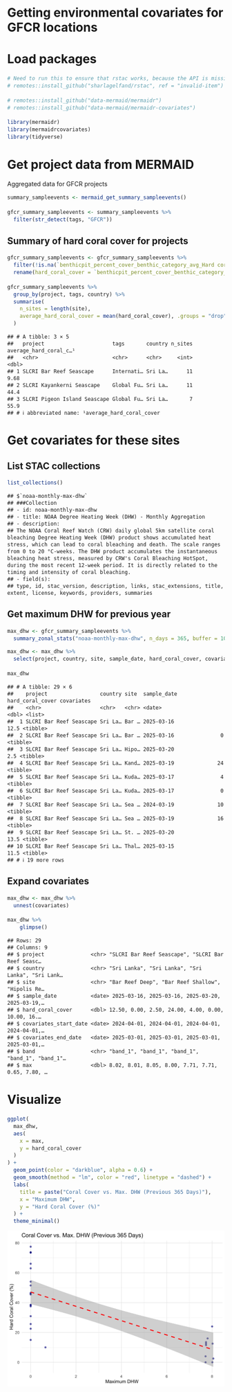 Getting environmental covariates for GFCR locations
================

# Load packages

``` r
# Need to run this to ensure that rstac works, because the API is missing "type" in Items:
# remotes::install_github("sharlagelfand/rstac", ref = "invalid-item")

# remotes::install_github("data-mermaid/mermaidr")
# remotes::install_github("data-mermaid/mermaidr-covariates")

library(mermaidr)
library(mermaidrcovariates)
library(tidyverse)
```

# Get project data from MERMAID

Aggregated data for GFCR projects

``` r
summary_sampleevents <- mermaid_get_summary_sampleevents()

gfcr_summary_sampleevents <- summary_sampleevents %>%
  filter(str_detect(tags, "GFCR"))
```

## Summary of hard coral cover for projects

``` r
gfcr_summary_sampleevents <- gfcr_summary_sampleevents %>%
  filter(!is.na(`benthicpit_percent_cover_benthic_category_avg_Hard coral`)) %>%
  rename(hard_coral_cover = `benthicpit_percent_cover_benthic_category_avg_Hard coral`)

gfcr_summary_sampleevents %>%
  group_by(project, tags, country) %>%
  summarise(
    n_sites = length(site),
    average_hard_coral_cover = mean(hard_coral_cover), .groups = "drop"
  )
```

    ## # A tibble: 3 × 5
    ##   project                      tags       country n_sites average_hard_coral_c…¹
    ##   <chr>                        <chr>      <chr>     <int>                  <dbl>
    ## 1 SLCRI Bar Reef Seascape      Internati… Sri La…      11                   9.68
    ## 2 SLCRI Kayankerni Seascape    Global Fu… Sri La…      11                  44.4 
    ## 3 SLCRI Pigeon Island Seascape Global Fu… Sri La…       7                  55.9 
    ## # ℹ abbreviated name: ¹​average_hard_coral_cover

# Get covariates for these sites

## List STAC collections

``` r
list_collections()
```

    ## $`noaa-monthly-max-dhw`
    ## ###Collection
    ## - id: noaa-monthly-max-dhw
    ## - title: NOAA Degree Heating Week (DHW) - Monthly Aggregation
    ## - description: 
    ## The NOAA Coral Reef Watch (CRW) daily global 5km satellite coral bleaching Degree Heating Week (DHW) product shows accumulated heat stress, which can lead to coral bleaching and death. The scale ranges from 0 to 20 °C-weeks. The DHW product accumulates the instantaneous bleaching heat stress, measured by CRW's Coral Bleaching HotSpot, during the most recent 12-week period. It is directly related to the timing and intensity of coral bleaching.
    ## - field(s): 
    ## type, id, stac_version, description, links, stac_extensions, title, extent, license, keywords, providers, summaries

## Get maximum DHW for previous year

``` r
max_dhw <- gfcr_summary_sampleevents %>%
  summary_zonal_stats("noaa-monthly-max-dhw", n_days = 365, buffer = 100, stats = "max")
```

``` r
max_dhw <- max_dhw %>%
  select(project, country, site, sample_date, hard_coral_cover, covariates)

max_dhw
```

    ## # A tibble: 29 × 6
    ##    project                 country site  sample_date hard_coral_cover covariates
    ##    <chr>                   <chr>   <chr> <date>                 <dbl> <list>    
    ##  1 SLCRI Bar Reef Seascape Sri La… Bar … 2025-03-16              12.5 <tibble>  
    ##  2 SLCRI Bar Reef Seascape Sri La… Bar … 2025-03-16               0   <tibble>  
    ##  3 SLCRI Bar Reef Seascape Sri La… Hipo… 2025-03-20               2.5 <tibble>  
    ##  4 SLCRI Bar Reef Seascape Sri La… Kand… 2025-03-19              24   <tibble>  
    ##  5 SLCRI Bar Reef Seascape Sri La… Kuda… 2025-03-17               4   <tibble>  
    ##  6 SLCRI Bar Reef Seascape Sri La… Kuda… 2025-03-17               0   <tibble>  
    ##  7 SLCRI Bar Reef Seascape Sri La… Sea … 2024-03-19              10   <tibble>  
    ##  8 SLCRI Bar Reef Seascape Sri La… Sea … 2025-03-19              16   <tibble>  
    ##  9 SLCRI Bar Reef Seascape Sri La… St. … 2025-03-20              13.5 <tibble>  
    ## 10 SLCRI Bar Reef Seascape Sri La… Thal… 2025-03-15              11.5 <tibble>  
    ## # ℹ 19 more rows

## Expand covariates

``` r
max_dhw <- max_dhw %>%
  unnest(covariates)

max_dhw %>%
    glimpse()
```

    ## Rows: 29
    ## Columns: 9
    ## $ project               <chr> "SLCRI Bar Reef Seascape", "SLCRI Bar Reef Seasc…
    ## $ country               <chr> "Sri Lanka", "Sri Lanka", "Sri Lanka", "Sri Lank…
    ## $ site                  <chr> "Bar Reef Deep", "Bar Reef Shallow", "Hipolis Re…
    ## $ sample_date           <date> 2025-03-16, 2025-03-16, 2025-03-20, 2025-03-19,…
    ## $ hard_coral_cover      <dbl> 12.50, 0.00, 2.50, 24.00, 4.00, 0.00, 10.00, 16.…
    ## $ covariates_start_date <date> 2024-04-01, 2024-04-01, 2024-04-01, 2024-04-01,…
    ## $ covariates_end_date   <date> 2025-03-01, 2025-03-01, 2025-03-01, 2025-03-01,…
    ## $ band                  <chr> "band_1", "band_1", "band_1", "band_1", "band_1"…
    ## $ max                   <dbl> 8.02, 8.01, 8.05, 8.00, 7.71, 7.71, 0.65, 7.80, …

# Visualize

``` r
ggplot(
  max_dhw,
  aes(
    x = max,
    y = hard_coral_cover
  )
) +
  geom_point(color = "darkblue", alpha = 0.6) +
  geom_smooth(method = "lm", color = "red", linetype = "dashed") +
  labs(
    title = paste("Coral Cover vs. Max. DHW (Previous 365 Days)"),
    x = "Maximum DHW",
    y = "Hard Coral Cover (%)"
  ) +
  theme_minimal()
```

![](analysis_files/figure-gfm/plot-1.png)<!-- -->
